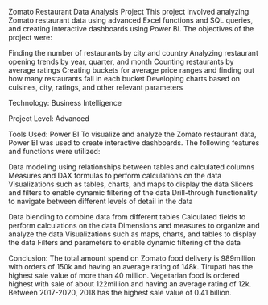 Zomato Restaurant Data Analysis Project
This project involved analyzing Zomato restaurant data using advanced Excel functions and SQL queries, and creating interactive dashboards using Power BI. The objectives of the project were:

Finding the number of restaurants by city and country
Analyzing restaurant opening trends by year, quarter, and month
Counting restaurants by average ratings
Creating buckets for average price ranges and finding out how many restaurants fall in each bucket
Developing charts based on cuisines, city, ratings, and other relevant parameters

Technology: Business Intelligence

Project Level: Advanced

Tools Used:
Power BI
To visualize and analyze the Zomato restaurant data, Power BI was used to create interactive dashboards. The following features and functions were utilized:

Data modeling using relationships between tables and calculated columns
Measures and DAX formulas to perform calculations on the data
Visualizations such as tables, charts, and maps to display the data
Slicers and filters to enable dynamic filtering of the data
Drill-through functionality to navigate between different levels of detail in the data


Data blending to combine data from different tables
Calculated fields to perform calculations on the data
Dimensions and measures to organize and analyze the data
Visualizations such as maps, charts, and tables to display the data
Filters and parameters to enable dynamic filtering of the data

Conclusion:
The total amount spend on Zomato food delivery is 989million with orders of 150k and having an average rating of 148k.
Tirupati has the highest sale value of more than 40 million.
Vegetarian food is ordered highest with sale of about 122million and having an average rating of 12k.
Between 2017-2020, 2018 has the highest sale value of 0.41 billion.






